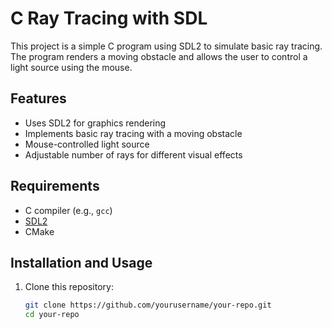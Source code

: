 # C Ray Tracing with SDL

This project is a simple C program using SDL2 to simulate basic ray tracing. The program renders a moving obstacle and allows the user to control a light source using the mouse.

## Features

- Uses SDL2 for graphics rendering
- Implements basic ray tracing with a moving obstacle
- Mouse-controlled light source
- Adjustable number of rays for different visual effects

## Requirements

- C compiler (e.g., `gcc`)
- [SDL2](https://www.libsdl.org/)
- CMake

## Installation and Usage

1. Clone this repository:
   ```sh
   git clone https://github.com/yourusername/your-repo.git
   cd your-repo
